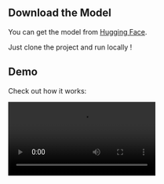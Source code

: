 <!-- ![Demo Screenshot](demo.png) -->
## Download the Model
You can get the model from [Hugging Face]([https://huggingface.co/paudelsamir/my-checkpoints/tree/main]).

Just clone the project and run locally !

## Demo
Check out how it works:

[<video controls src="demo.mp4" title="Title"></video>](https://github.com/user-attachments/assets/34fbf8b2-b575-407a-9b67-57ec68c59514)
